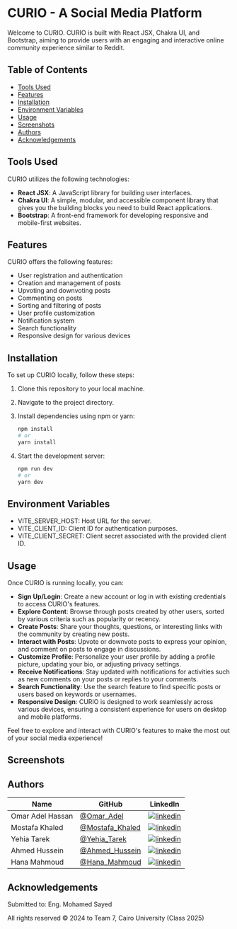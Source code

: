 # CURIO - A Social Media Platform

Welcome to CURIO. CURIO is built with React JSX, Chakra UI, and Bootstrap, aiming to provide users with an engaging and interactive online community experience similar to Reddit.

## Table of Contents

- [Tools Used](#tools-used)
- [Features](#features)
- [Installation](#installation)
- [Environment Variables](#environment-variables)
- [Usage](#usage)
- [Screenshots](#screenshots)
- [Authors](#authors)
- [Acknowledgements](#acknowledgements)

## Tools Used

CURIO utilizes the following technologies:

- **React JSX**: A JavaScript library for building user interfaces.
- **Chakra UI**: A simple, modular, and accessible component library that gives you the building blocks you need to build React applications.
- **Bootstrap**: A front-end framework for developing responsive and mobile-first websites.

## Features

CURIO offers the following features:

- User registration and authentication
- Creation and management of posts
- Upvoting and downvoting posts
- Commenting on posts
- Sorting and filtering of posts
- User profile customization
- Notification system
- Search functionality
- Responsive design for various devices

## Installation

To set up CURIO locally, follow these steps:

1. Clone this repository to your local machine.
2. Navigate to the project directory.
3. Install dependencies using npm or yarn:

   ```bash
   npm install
   # or
   yarn install
4. Start the development server:

   ```bash
   npm run dev
   # or
   yarn dev

## Environment Variables
- VITE_SERVER_HOST: Host URL for the server.
- VITE_CLIENT_ID: Client ID for authentication purposes.
- VITE_CLIENT_SECRET: Client secret associated with the provided client ID.
   
## Usage

Once CURIO is running locally, you can:

- **Sign Up/Login**: Create a new account or log in with existing credentials to access CURIO's features.
- **Explore Content**: Browse through posts created by other users, sorted by various criteria such as popularity or recency.
- **Create Posts**: Share your thoughts, questions, or interesting links with the community by creating new posts.
- **Interact with Posts**: Upvote or downvote posts to express your opinion, and comment on posts to engage in discussions.
- **Customize Profile**: Personalize your user profile by adding a profile picture, updating your bio, or adjusting privacy settings.
- **Receive Notifications**: Stay updated with notifications for activities such as new comments on your posts or replies to your comments.
- **Search Functionality**: Use the search feature to find specific posts or users based on keywords or usernames.
- **Responsive Design**: CURIO is designed to work seamlessly across various devices, ensuring a consistent experience for users on desktop and mobile platforms.

Feel free to explore and interact with CURIO's features to make the most out of your social media experience!

## Screenshots


## Authors

| Name | GitHub | LinkedIn |
| ---- | ------ | -------- |
| Omar Adel Hassan | [@Omar_Adel](https://github.com/omar-adel1) | [![linkedin](https://img.shields.io/badge/linkedin-0A66C2?style=for-the-badge&logo=linkedin&logoColor=white)](https://www.linkedin.com/in/omar-adel-59b707231/) |
| Mostafa Khaled | [@Mostafa_Khaled](https://github.com/MostafaDarwish93) | [![linkedin](https://img.shields.io/badge/linkedin-0A66C2?style=for-the-badge&logo=linkedin&logoColor=white)](https://www.linkedin.com/in/mostafa-darwish-75a29225b/) |
| Yehia Tarek | [@Yehia_Tarek](https://github.com/yehiatarek63) | [![linkedin](https://img.shields.io/badge/linkedin-0A66C2?style=for-the-badge&logo=linkedin&logoColor=white)](https://www.linkedin.com/in/yehia-ragab-5a5ba0110/) |
| Ahmed Hussein | [@Ahmed_Hussein](https://github.com/hmdOkasha) | [![linkedin](https://img.shields.io/badge/linkedin-0A66C2?style=for-the-badge&logo=linkedin&logoColor=white)](https://www.linkedin.com/in/ahmed-okasha-130348290/) |
| Hana Mahmoud | [@Hana_Mahmoud](https://github.com/hanafares25) | [![linkedin](https://img.shields.io/badge/linkedin-0A66C2?style=for-the-badge&logo=linkedin&logoColor=white)](https://www.linkedin.com/in/hana-mahmoud-fares/) |


## Acknowledgements

Submitted to: Eng. Mohamed Sayed

All rights reserved © 2024 to Team 7, Cairo University (Class 2025)

